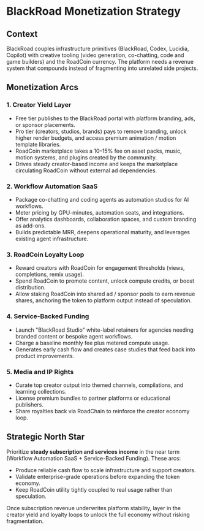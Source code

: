 # BlackRoad Monetization Strategy

## Context
BlackRoad couples infrastructure primitives (BlackRoad, Codex, Lucidia, Copilot) with creative tooling (video generation, co-chatting, code and game builders) and the RoadCoin currency. The platform needs a revenue system that compounds instead of fragmenting into unrelated side projects.

## Monetization Arcs

### 1. Creator Yield Layer
- Free tier publishes to the BlackRoad portal with platform branding, ads, or sponsor placements.
- Pro tier (creators, studios, brands) pays to remove branding, unlock higher render budgets, and access premium animation / motion template libraries.
- RoadCoin marketplace takes a 10–15% fee on asset packs, music, motion systems, and plugins created by the community.
- Drives steady creator-based income and keeps the marketplace circulating RoadCoin without external ad dependencies.

### 2. Workflow Automation SaaS
- Package co-chatting and coding agents as automation studios for AI workflows.
- Meter pricing by GPU-minutes, automation seats, and integrations.
- Offer analytics dashboards, collaboration spaces, and custom branding as add-ons.
- Builds predictable MRR, deepens operational maturity, and leverages existing agent infrastructure.

### 3. RoadCoin Loyalty Loop
- Reward creators with RoadCoin for engagement thresholds (views, completions, remix usage).
- Spend RoadCoin to promote content, unlock compute credits, or boost distribution.
- Allow staking RoadCoin into shared ad / sponsor pools to earn revenue shares, anchoring the token to platform output instead of speculation.

### 4. Service-Backed Funding
- Launch "BlackRoad Studio" white-label retainers for agencies needing branded content or bespoke agent workflows.
- Charge a baseline monthly fee plus metered compute usage.
- Generates early cash flow and creates case studies that feed back into product improvements.

### 5. Media and IP Rights
- Curate top creator output into themed channels, compilations, and learning collections.
- License premium bundles to partner platforms or educational publishers.
- Share royalties back via RoadChain to reinforce the creator economy loop.

## Strategic North Star
Prioritize **steady subscription and services income** in the near term (Workflow Automation SaaS + Service-Backed Funding). These arcs:
- Produce reliable cash flow to scale infrastructure and support creators.
- Validate enterprise-grade operations before expanding the token economy.
- Keep RoadCoin utility tightly coupled to real usage rather than speculation.

Once subscription revenue underwrites platform stability, layer in the creator yield and loyalty loops to unlock the full economy without risking fragmentation.
